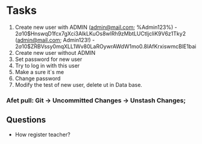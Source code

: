 # Tasks 
1. Create new user with ADMIN 
        (admin@mail.com; %Admin123%) - $2a$10$HnswqD1fcx7gXci3AlkLKuOs8wlRh9zMbtLUCtIjcliK9V6z1Tky2
        (admin@mail.com; Admin123!) - $2a$10$ZRBVssy0mqXLL1Wv80LaROywrAWdW1mo0.8IAfKrxiswmcBlE1bai
2. Create new user without ADMIN
3. Set password for new user
4. Try to log in with this user
5. Make a sure it`s me
6. Change password
7. Modify the test of new user, delete ut in Data base.

### Afet pull: Git -> Uncommitted Changes -> Unstash Changes; 

## Questions

- How register teacher? 
